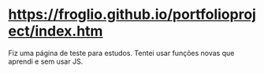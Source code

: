 # https://froglio.github.io/portfolioproject/index.htm
Fiz uma página de teste para estudos. Tentei usar funções novas que aprendi e sem usar JS.
